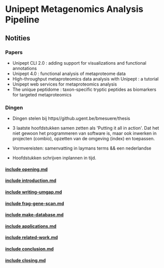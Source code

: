 # Unipept Metagenomics Analysis Pipeline

## Notities

### Papers

* Unipept CLI 2.0 : adding support for visualizations and functional annotations
* Unipept 4.0 : functional analysis of metaproteome data
* High-throughput metaproteomics data analysis with Unipept : a tutorial
* Unipept web services for metaproteomics analysis
* The unique peptidome : taxon-specific tryptic peptides as biomarkers for targeted metaproteomics

### Dingen

* Dingen stelen bij https//github.ugent.be/bmesuere/thesis

* 3 laatste hoofdstukken samen zetten als 'Putting it all in action'.
  Dat het niet gewoon het programmeren van software is, maar ook
  inwerken in projecten (combio), opzetten van de omgeving (index) en
  toepassen.

* Vormvereisten: samenvatting in laymans terms && een nederlandse

* Hoofdstukken schrijven inplannen in tijd.

#### [include opening.md](opening.md)

#### [include introduction.md](introduction.md)

#### [include writing-umgap.md](writing-umgap.md)

#### [include frag-gene-scan.md](frag-gene-scan.md)

#### [include make-database.md](make-database.md)

#### [include applications.md](applications.md)

#### [include related-work.md](related-work.md)

#### [include conclusion.md](conclusion.md)

#### [include closing.md](closing.md)


